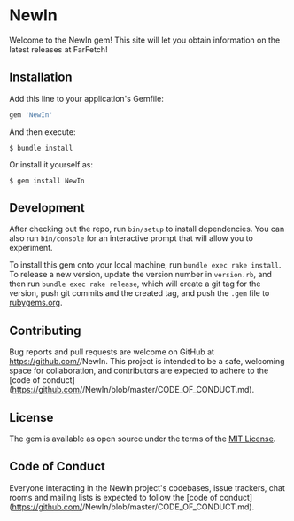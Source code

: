 # NewIn

Welcome to the NewIn gem! This site will let you obtain information on the latest releases at FarFetch! 

## Installation

Add this line to your application's Gemfile:

```ruby
gem 'NewIn'
```

And then execute:

    $ bundle install

Or install it yourself as:

    $ gem install NewIn

## Development

After checking out the repo, run `bin/setup` to install dependencies. You can also run `bin/console` for an interactive prompt that will allow you to experiment.

To install this gem onto your local machine, run `bundle exec rake install`. To release a new version, update the version number in `version.rb`, and then run `bundle exec rake release`, which will create a git tag for the version, push git commits and the created tag, and push the `.gem` file to [rubygems.org](https://rubygems.org).

## Contributing

Bug reports and pull requests are welcome on GitHub at https://github.com/<github juliaykim6>/NewIn. This project is intended to be a safe, welcoming space for collaboration, and contributors are expected to adhere to the [code of conduct](https://github.com/<github juliaykim6>/NewIn/blob/master/CODE_OF_CONDUCT.md).

## License

The gem is available as open source under the terms of the [MIT License](https://opensource.org/licenses/MIT).

## Code of Conduct

Everyone interacting in the NewIn project's codebases, issue trackers, chat rooms and mailing lists is expected to follow the [code of conduct](https://github.com/<github username>/NewIn/blob/master/CODE_OF_CONDUCT.md).
